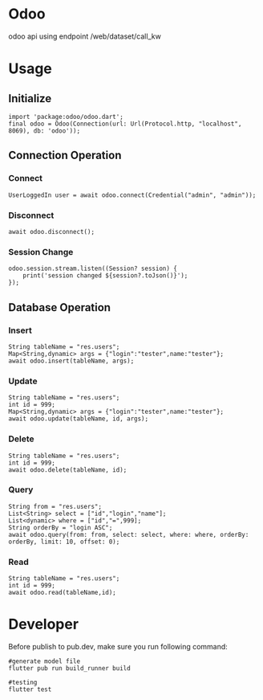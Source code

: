 # Odoo

odoo api using endpoint /web/dataset/call_kw

# Usage

## Initialize

```
import 'package:odoo/odoo.dart';
final odoo = Odoo(Connection(url: Url(Protocol.http, "localhost", 8069), db: 'odoo'));
```
## Connection Operation

### Connect

```
UserLoggedIn user = await odoo.connect(Credential("admin", "admin"));
```

### Disconnect

```
await odoo.disconnect();
```

### Session Change
```
odoo.session.stream.listen((Session? session) {
    print('session changed ${session?.toJson()}');
});
```

## Database Operation

### Insert

```
String tableName = "res.users";
Map<String,dynamic> args = {"login":"tester",name:"tester"};
await odoo.insert(tableName, args);
```

### Update

```
String tableName = "res.users";
int id = 999;
Map<String,dynamic> args = {"login":"tester",name:"tester"};
await odoo.update(tableName, id, args);
```

### Delete

```
String tableName = "res.users";
int id = 999;
await odoo.delete(tableName, id);
```

### Query

```
String from = "res.users";
List<String> select = ["id","login","name"];
List<dynamic> where = ["id","=",999];
String orderBy = "login ASC";
await odoo.query(from: from, select: select, where: where, orderBy: orderBy, limit: 10, offset: 0);
```

### Read

```
String tableName = "res.users";
int id = 999;
await odoo.read(tableName,id);
```

# Developer

Before publish to pub.dev, make sure you run following command:

```
#generate model file
flutter pub run build_runner build 

#testing
flutter test 
```